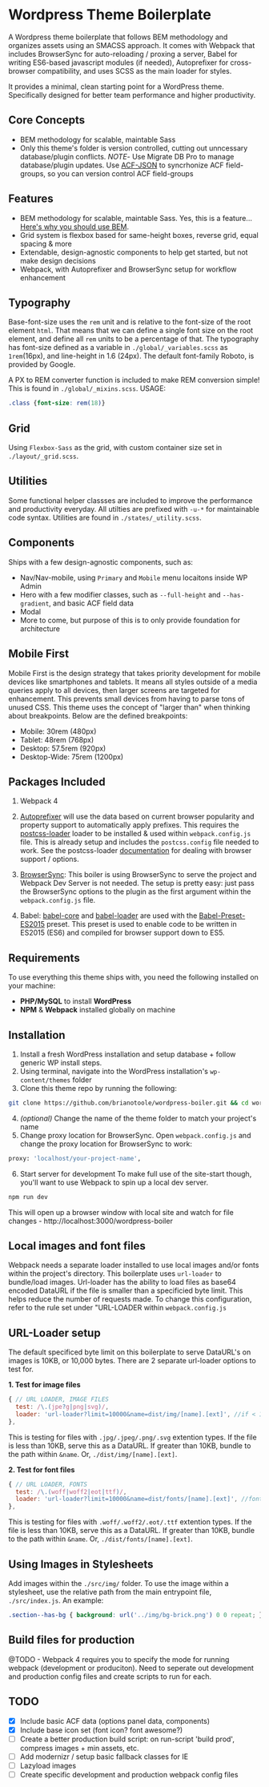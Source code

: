 # Wordpress Theme Boilerplate
A Wordpress theme boilerplate that follows BEM methodology and organizes assets using an SMACSS approach. It comes with Webpack that includes BrowserSync for auto-reloading / proxing a server, Babel for writing ES6-based javascript modules (if needed), Autoprefixer for cross-browser compatibility, and uses SCSS as the main loader for styles.

It provides a minimal, clean starting point for a WordPress theme. Specifically designed for better team performance and higher productivity.

## Core Concepts
* BEM methodology for scalable, maintable Sass
* Only this theme's folder is version controlled, cutting out unncessary database/plugin conflicts. *NOTE*- Use Migrate DB Pro to manage database/plugin updates. Use [ACF-JSON](https://www.advancedcustomfields.com/resources/synchronized-json) to syncrhonize ACF field-groups, so you can version control ACF field-groups

## Features
* BEM methodology for scalable, maintable Sass. Yes, this is a feature... [Here's why you should use BEM](https://csswizardry.com/2013/01/mindbemding-getting-your-head-round-bem-syntax).
* Grid system is flexbox based for same-height boxes, reverse grid, equal spacing & more
* Extendable, design-agnostic components to help get started, but not make design decisions
* Webpack, with Autoprefixer and BrowserSync setup for workflow enhancement


## Typography
Base-font-size uses the `rem` unit and is relative to the font-size of the root element `html`. That means that we can define a single font size on the root element, and define all `rem` units to be a percentage of that. The typography has font-size defined as a variable in `./global/_variables.scss` as `1rem`(16px), and line-height in 1.6 (24px). The default font-family Roboto, is provided by Google.

A PX to REM converter function is included to make REM conversion simple! This is found in `./global/_mixins.scss`. USAGE:
```css
.class {font-size: rem(18)}
```

## Grid
Using `Flexbox-Sass` as the grid, with custom container size set in `./layout/_grid.scss`.

## Utilities
Some functional helper classses are included to improve the performance and productivity everyday. All utilties are prefixed with `-u-*` for maintainable code syntax. Utilities are found in `./states/_utility.scss`.

## Components
Ships with a few design-agnostic components, such as:
* Nav/Nav-mobile, using `Primary` and `Mobile` menu locaitons inside WP Admin
* Hero with a few modifier classes, such as `--full-height` and `--has-gradient`, and basic ACF field data 
* Modal
* More to come, but purpose of this is to only provide foundation for architecture

## Mobile First
Mobile First is the design strategy that takes priority development for mobile devices like smartphones and tablets. It means all styles outside of a media queries apply to all devices, then larger screens are targeted for enhancement. This prevents small devices from having to parse tons of unused CSS. This theme uses the concept of "larger than" when thinking about breakpoints. Below are the defined  breakpoints:

* Mobile: 30rem (480px)
* Tablet: 48rem (768px)
* Desktop: 57.5rem (920px)
* Desktop-Wide: 75rem (1200px)

## Packages Included
1. Webpack 4

2. [Autoprefixer](https://www.npmjs.com/package/autoprefixer)
will use the data based on current browser popularity and property support to automatically apply prefixes. This requires the [postcss-loader](https://github.com/postcss/postcss-loader) loader to be installed & used within `webpack.config.js` file. This is already setup and includes the `postcss.config` file needed to work. See the postcss-loader [documentation](https://github.com/postcss/postcss-loader) for dealing with browser support / options.

3. [BrowserSync](https://www.npmjs.com/package/browser-sync-webpack-plugin): 
This boiler is using BrowserSync to serve the project and Webpack Dev Server is not needed. The setup is pretty easy: just pass the BrowserSync options to the plugin as the first argument within the `webpack.config.js` file.

4. Babel: [babel-core](https://github.com/babel/babel-loader) and [babel-loader](https://github.com/babel/babel-loader) are used with the [Babel-Preset-ES2015](https://www.npmjs.com/package/babel-preset-es2015-webpack) preset. This preset is used to enable code to be written in ES2015 (ES6) and compiled for browser support down to ES5.

## Requirements
To use everything this theme ships with, you need the following installed on your machine:

* **PHP/MySQL** to install **WordPress**
* **NPM** & **Webpack** installed globally on machine

## Installation
1. Install a fresh WordPress installation and setup database + follow generic WP install steps.
2. Using terminal, navigate into the WordPress installation's `wp-content/themes` folder
3. Clone this theme repo by running the following:
``` bash
git clone https://github.com/brianotoole/wordpress-boiler.git && cd wordpress-boiler && npm i
```
4. *(optional)* Change the name of the theme folder to match your project's name
5. Change proxy location for BrowserSync. Open `webpack.config.js` and change the proxy location for BrowserSync to work:

``` bash
proxy: 'localhost/your-project-name', 
```

6. Start server for development
To make full use of the site-start though, you'll want to use Webpack to spin up a local dev server.

``` bash
npm run dev
```

This will open up a browser window with local site and watch for file changes - http://localhost:3000/wordpress-boiler


## Local images and font files 
Webpack needs a separate loader installed to use local images and/or fonts within the project's directory. This boilerplate uses `url-loader` to bundle/load images. Url-loader has the ability to load files as base64 encoded DataURL if the file is smaller than a specificied byte limit. This helps reduce the number of requests made. To change this configuration, refer to the rule set under "URL-LOADER within `webpack.config.js`

## URL-Loader setup
The default specificed byte limit on this boilerplate to serve DataURL's on images is 10KB, or 10,000 bytes. There are 2 separate url-loader options to test for. 

**1. Test for image files**
``` javascript
{ // URL LOADER, IMAGE FILES
  test: /\.(jpe?g|png|svg)/,
  loader: 'url-loader?limit=10000&name=dist/img/[name].[ext]', //if < 10 kb, base64 encode img to css
},
```
This is testing for files with `.jpg/.jpeg/.png/.svg` extention types. If the file is less than 10KB, serve this as a DataURL. If greater than 10KB, bundle to the path within `&name`. Or, `./dist/img/[name].[ext]`.

**2. Test for font files**
``` javascript
{ // URL LOADER, FONTS
  test: /\.(woff|woff2|eot|ttf)/,
  loader: 'url-loader?limit=10000&name=dist/fonts/[name].[ext]', //font files to './dist/fonts/**.'
},
```
This is testing for files with `.woff/.woff2/.eot/.ttf` extention types. If the file is less than 10KB, serve this as a DataURL. If greater than 10KB, bundle to the path within `&name`. Or, `./dist/fonts/[name].[ext]`.

## Using Images in Stylesheets
Add images within the `./src/img/` folder.
To use the image within a stylesheet, use the relative path from the main entrypoint file, `./src/index.js`. An example:
``` css
.section--has-bg { background: url('../img/bg-brick.png') 0 0 repeat; }
```

## Build files for production
@TODO - Webpack 4 requires you to specify the mode for running webpack (development or produciton). Need to seperate out development and production config files and create scripts to run for each.

## TODO
- [X] Include basic ACF data (options panel data, components)
- [X] Include base icon set (font icon? font awesome?)
- [ ] Create a better production build script: on run-script 'build prod', compress images + min assets, etc.
- [ ] Add modernizr / setup basic fallback classes for IE
- [ ] Lazyload images
- [ ] Create specific development and production webpack config files